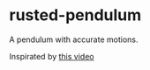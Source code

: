 # rusted-pendulum
A pendulum with accurate motions.

Inspirated by [this video](https://www.youtube.com/watch?v=U-X51GsTAzA&pp=ygUMcnVzdCBwZW5kdWxv)
